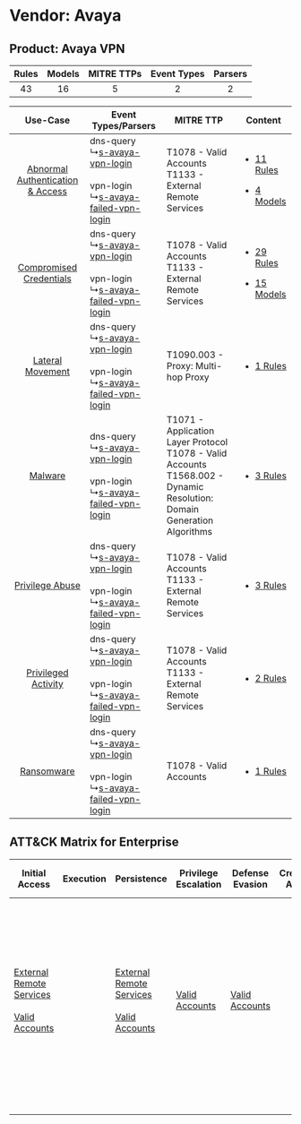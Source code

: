 Vendor: Avaya
=============
Product: Avaya VPN
------------------
| Rules | Models | MITRE TTPs | Event Types | Parsers |
|:-----:|:------:|:----------:|:-----------:|:-------:|
|  43   |   16   |     5      |      2      |    2    |

|    Use-Case    | Event Types/Parsers    | MITRE TTP    | Content    |
|:----:| ---- | ---- | ---- |
| [Abnormal Authentication & Access](../../../UseCases/uc_abnormal_authentication_&_access.md) |  dns-query<br> ↳[s-avaya-vpn-login](Ps/pC_savayavpnlogin.md)<br><br> vpn-login<br> ↳[s-avaya-failed-vpn-login](Ps/pC_savayafailedvpnlogin.md)<br> | T1078 - Valid Accounts<br>T1133 - External Remote Services<br>    | [<ul><li>11 Rules</li></ul><ul><li>4 Models</li></ul>](RM/r_m_avaya_avaya_vpn_Abnormal_Authentication_&_Access.md) |
|          [Compromised Credentials](../../../UseCases/uc_compromised_credentials.md)          |  dns-query<br> ↳[s-avaya-vpn-login](Ps/pC_savayavpnlogin.md)<br><br> vpn-login<br> ↳[s-avaya-failed-vpn-login](Ps/pC_savayafailedvpnlogin.md)<br> | T1078 - Valid Accounts<br>T1133 - External Remote Services<br>    | [<ul><li>29 Rules</li></ul><ul><li>15 Models</li></ul>](RM/r_m_avaya_avaya_vpn_Compromised_Credentials.md)         |
|    [Lateral Movement](../../../UseCases/uc_lateral_movement.md)    |  dns-query<br> ↳[s-avaya-vpn-login](Ps/pC_savayavpnlogin.md)<br><br> vpn-login<br> ↳[s-avaya-failed-vpn-login](Ps/pC_savayafailedvpnlogin.md)<br> | T1090.003 - Proxy: Multi-hop Proxy<br>    | [<ul><li>1 Rules</li></ul>](RM/r_m_avaya_avaya_vpn_Lateral_Movement.md)    |
|    [Malware](../../../UseCases/uc_malware.md)    |  dns-query<br> ↳[s-avaya-vpn-login](Ps/pC_savayavpnlogin.md)<br><br> vpn-login<br> ↳[s-avaya-failed-vpn-login](Ps/pC_savayafailedvpnlogin.md)<br> | T1071 - Application Layer Protocol<br>T1078 - Valid Accounts<br>T1568.002 - Dynamic Resolution: Domain Generation Algorithms<br> | [<ul><li>3 Rules</li></ul>](RM/r_m_avaya_avaya_vpn_Malware.md)    |
|    [Privilege Abuse](../../../UseCases/uc_privilege_abuse.md)    |  dns-query<br> ↳[s-avaya-vpn-login](Ps/pC_savayavpnlogin.md)<br><br> vpn-login<br> ↳[s-avaya-failed-vpn-login](Ps/pC_savayafailedvpnlogin.md)<br> | T1078 - Valid Accounts<br>T1133 - External Remote Services<br>    | [<ul><li>3 Rules</li></ul>](RM/r_m_avaya_avaya_vpn_Privilege_Abuse.md)    |
|    [Privileged Activity](../../../UseCases/uc_privileged_activity.md)    |  dns-query<br> ↳[s-avaya-vpn-login](Ps/pC_savayavpnlogin.md)<br><br> vpn-login<br> ↳[s-avaya-failed-vpn-login](Ps/pC_savayafailedvpnlogin.md)<br> | T1078 - Valid Accounts<br>T1133 - External Remote Services<br>    | [<ul><li>2 Rules</li></ul>](RM/r_m_avaya_avaya_vpn_Privileged_Activity.md)    |
|    [Ransomware](../../../UseCases/uc_ransomware.md)    |  dns-query<br> ↳[s-avaya-vpn-login](Ps/pC_savayavpnlogin.md)<br><br> vpn-login<br> ↳[s-avaya-failed-vpn-login](Ps/pC_savayafailedvpnlogin.md)<br> | T1078 - Valid Accounts<br>    | [<ul><li>1 Rules</li></ul>](RM/r_m_avaya_avaya_vpn_Ransomware.md)    |

ATT&CK Matrix for Enterprise
----------------------------
| Initial Access                                                                                                                                   | Execution | Persistence                                                                                                                                      | Privilege Escalation                                                | Defense Evasion                                                     | Credential Access | Discovery | Lateral Movement | Collection | Command and Control                                                                                                                                                                                                                                                                                                                                                                                      | Exfiltration | Impact |
| ------------------------------------------------------------------------------------------------------------------------------------------------ | --------- | ------------------------------------------------------------------------------------------------------------------------------------------------ | ------------------------------------------------------------------- | ------------------------------------------------------------------- | ----------------- | --------- | ---------------- | ---------- | -------------------------------------------------------------------------------------------------------------------------------------------------------------------------------------------------------------------------------------------------------------------------------------------------------------------------------------------------------------------------------------------------------- | ------------ | ------ |
| [External Remote Services](https://attack.mitre.org/techniques/T1133)<br><br>[Valid Accounts](https://attack.mitre.org/techniques/T1078)<br><br> |           | [External Remote Services](https://attack.mitre.org/techniques/T1133)<br><br>[Valid Accounts](https://attack.mitre.org/techniques/T1078)<br><br> | [Valid Accounts](https://attack.mitre.org/techniques/T1078)<br><br> | [Valid Accounts](https://attack.mitre.org/techniques/T1078)<br><br> |                   |           |                  |            | [Dynamic Resolution](https://attack.mitre.org/techniques/T1568)<br><br>[Dynamic Resolution: Domain Generation Algorithms](https://attack.mitre.org/techniques/T1568/002)<br><br>[Proxy: Multi-hop Proxy](https://attack.mitre.org/techniques/T1090/003)<br><br>[Application Layer Protocol](https://attack.mitre.org/techniques/T1071)<br><br>[Proxy](https://attack.mitre.org/techniques/T1090)<br><br> |              |        |